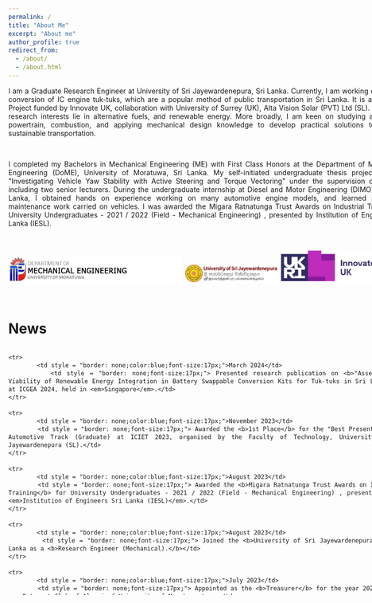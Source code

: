 ```yaml
---
permalink: /
title: "About Me"
excerpt: "About me"
author_profile: true
redirect_from: 
  - /about/
  - /about.html
---
```

<div style="text-align: justify; width: 800px">
I am a Graduate Research Engineer at University of Sri Jayewardenepura, Sri Lanka. Currently, I am working on electric conversion of IC engine tuk-tuks, which are a popular method of public transportation in Sri Lanka. It is a Research Project funded by Innovate UK, collaboration with University of Surrey (UK), Alta Vision Solar (PVT) Ltd (SL). My recent research interests lie in alternative fuels, and renewable energy. More broadly, I am keen on studying automotive powertrain, combustion, and applying mechanical design knowledge to develop practical solutions to achieve sustainable transportation.

<p>&nbsp;</p>
	I completed my Bachelors in Mechanical Engineering (ME) with First Class Honors at the Department of Mechanical Engineering (DoME), University of Moratuwa, Sri Lanka. My self-initiated undergraduate thesis project was on "Investigating Vehicle Yaw Stability with Active Steering and Torque Vectoring" under the supervision of a panel including two senior lecturers. During the undergraduate internship at Diesel and Motor Engineering (DIMO) PLC., Sri Lanka, I obtained hands on experience working on many automotive engine models, and learned preventive maintenance work carried on vehicles. I was awarded the Migara Ratnatunga Trust Awards on Industrial Training for University Undergraduates - 2021 / 2022 (Field - Mechanical Engineering) , presented by Institution of Engineers Sri Lanka (IESL).
<p>&nbsp;</p> 


<!-- <img src="https://user-images.githubusercontent.com/52663918/191789543-7665c2c0-e6e9-4f45-8a2e-5d08b2ec1d9b.png" width="200"/> -->
<img src="../images/DoME.png" width="350"/> <img src="../images/USJP_Logo.jpg" width="190"/><img src="../images/InnovateUK_logo.jpg" width="200"/>

<p>&nbsp;</p>

News
====
	
 <div style="height: 500px; overflow: auto; w![237149619_2041424849347732_202933668616898933_n](https://user-images.githubusercontent.com/52663918/191795591-3ad8e2d3-7254-4906-87ea-c6bbe6165087.png)
idth: 800px;">
   <table style = "border: none;width: 100%">
	<colgroup>
       		<col span="1" style="width: 20%;">
       		<col span="1" style="width: 80%;">
    </colgroup>

	<tr>
    		<td style = "border: none;color:blue;font-size:17px;">March 2024</td>
    		<td style = "border: none;font-size:17px;"> Presented research publication on <b>"Assessing the Viability of Renewable Energy Integration in Battery Swappable Conversion Kits for Tuk-tuks in Sri Lanka"</b> at ICGEA 2024, held in <em>Singapore</em>.</td> 	
	</tr>

    <tr>
    		<td style = "border: none;color:blue;font-size:17px;">November 2023</td>
    		<td style = "border: none;font-size:17px;"> Awarded the <b>1st Place</b> for the "Best Presentation" in Automotive Track (Graduate) at ICIET 2023, organised by the Faculty of Technology, University of Sri Jayewardenepura (SL).</td> 	
	</tr>

	<tr>
    		<td style = "border: none;color:blue;font-size:17px;">August 2023</td>
    		<td style = "border: none;font-size:17px;"> Awarded the <b>Migara Ratnatunga Trust Awards on Industrial Training</b> for University Undergraduates - 2021 / 2022 (Field - Mechanical Engineering) , presented by the <em>Institution of Engineers Sri Lanka (IESL)</em>.</td>
	</tr>

 	<tr>
    		<td style = "border: none;color:blue;font-size:17px;">August 2023</td>
    		<td style = "border: none;font-size:17px;"> Joined the <b>University of Sri Jayewardenepura</b>, Sri Lanka as a <b>Research Engineer (Mechanical).</b></td> 	
	</tr>
    
	<tr>
    		<td style = "border: none;color:blue;font-size:17px;">July 2023</td>
    		<td style = "border: none;font-size:17px;"> Appointed as the <b>Treasurer</b> for the year 2023 - 24 at <em>Rotaract Club of Alumni of University of Moratuwa</em>.</td> 	
	</tr>  

	<tr>
    		<td style = "border: none;color:blue;font-size:17px;">June 2023</td>
    		<td style = "border: none;font-size:17px;"> Presented the undergraduate thesis project to the <a href="https://uom.lk/mech"><b>Department of Mechanical Engineering</b></a> at the University of Moratuwa, Sri Lanka.</td> 	
	</tr>

	<tr>
    		<td style = "border: none;color:blue;font-size:17px;">July 2022</td>
    		<td style = "border: none;font-size:17px;"> Appointed as the <b>Sergeant at arms</b> for the year 2022 - 23 at <em>Rotaract Club of Alumni of University of Moratuwa</em>.</td> 	
	</tr>  

	<tr>
			<td style = "border: none;color:blue;font-size:17px;">Mar 2022</td>
    		<td style = "border: none;font-size:17px;"> Joined <em>Diesel and Motor Engineering (DIMO) PLC</em> as a <b>Trainee Mechanical Engineer</b>.</td>
	</tr> 

	<tr>
			<td style = "border: none;color:blue;font-size:17px;">July 2021</td>
    		<td style = "border: none;font-size:17px;"> Appointed as the <b>Director Finance</b> for the year 2021 - 22 at <em>Rotaract Club of University of Moratuwa</em>.</td>

	</tr>

	<tr>
			<td style = "border: none;color:blue;font-size:17px;">July 2020</td>
    		<td style = "border: none;font-size:17px;"> Appointed as the <b>Co-Director - Environmental avenue</b> for the year 2020 - 21 at <em>Rotaract Club of University of Moratuwa</em>.</td>

	</tr>
    
	<tr>
    		<td style = "border: none;color:blue;font-size:17px;">July 2019</td>
    		<td style = "border: none;font-size:17px;"> Appointed as the <b>Rotary Family Coordinator </b> for the year 2019 - 20 at <em>Rotaract Club of University of Moratuwa</em>.</td> 	
	</tr>  
	
	<tr>
    		<td style = "border: none;color:blue;font-size:17px;">October 2018</td>
    		<td style = "border: none;font-size:17px;"> Started my Bachelors degree in Mechanical Engineering at University of Moratuwa, Sri Lanka.</td> 	
	</tr>
   </table> 
 </div>



